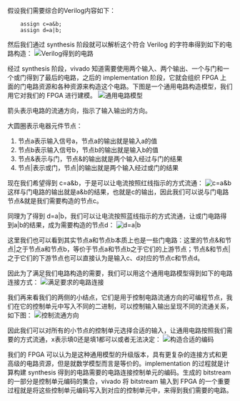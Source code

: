 假设我们需要综合的Verilog内容如下：
```
    assign c=a&b;
    assign d=a|b;
```
然后我们通过 synthesis 阶段就可以解析这个符合 Verilog 的字符串得到如下的电路构造：
![Verilog得到的电路](img/circuit.jpg)

经过 synthesis 阶段，vivado 知道需要使用两个输入、两个输出、一个与门和一个或门得到了最后的电路，之后的 implementation 阶段，它就会组织 FPGA 上面的门电路资源和各种资源来构造这个电路。下图是一个通用电路构造模型，我们用它对我们的 FPGA 进行建模。
![通用电路模型](img/module.jpg)

箭头表示电路的流通方向，指示了输入输出的方向。

大圆圈表示电器元件节点：
1. 节点a表示输入信号a，节点a的输出就是输入a的值
2. 节点b表示输入信号b，节点b的输出就是输入b的值
3. 节点&表示与门，节点&的输出就是两个输入经过与门的结果
4. 节点|表示或门，节点|的输出就是两个输入经过或门的结果

现在我们希望得到 c=a&b，于是可以让电流按照红线指示的方式流通：
![c=a&b](img/c=a&b.jpg)
这样与门电路的输出就是a&b的结果，也就是c的输出，因此我们可以说与门电路节点&就是我们需要构造的节点c。

同理为了得到 d=a|b，我们可以让电流按照蓝线指示的方式流通，让或门电路得到a|b的结果，成为需要构造的节点d：
![d=a|b](img/d=aorb.jpg)

这里我们也可以看到其实节点a和节点b本质上也是一些门电路：这里的节点&和节点|之于节点a和节点b，等价于节点a和节点b之于它们的上游节点；节点&和节点|之于它们的下游节点也可以直接认为是输入c、d对应的节点c和节点d。

因此为了满足我们电路构造的需要，我们可以用这个通用电路模型得到如下的电路连接方式：
![满足要求的电路连接](img/construct.jpg)

我们再来看我们的两侧的小结点，它们是用于控制电路流通方向的可编程节点，我们在它的控制单元中写入不同的二进制，可以控制输入输出呈现不同的流通关系，如下图：
![控制流通方向](img/embed.jpg)

因此我们可以对所有的小节点的控制单元选择合适的输入，让通用电路按照我们需要的方式流通，x表示填0还是填1都可以或者无法决定：
![构造合适的编码](img/embed-construct.jpg)

我们的 FPGA 可以认为是这种通用模型的升级版本，具有更复杂的连接方式和更高级的电路资源，但是就数学模型而言是等价的。implementation 的过程就是计算构建 synthesis 得到的电路需要的电路连接控制单元的编码。生成的 bitstream 的一部分是控制单元编码的集合，vivado 将 bitstream 输入到 FPGA 的一个重要过程就是将这些控制单元编码写入到对应的控制单元中，来得到我们需要的电路。
